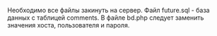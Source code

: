 Необходимо все файлы закинуть на сервер. 
Файл future.sql - база данных с таблицей comments.
В файле bd.php следует заменить значения хоста, пользователя и пароля.
